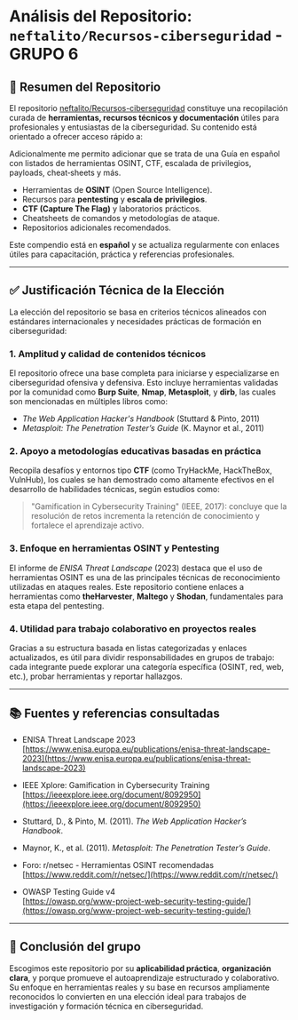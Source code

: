 # Análisis del Repositorio: `neftalito/Recursos-ciberseguridad` - GRUPO 6

## 📌 Resumen del Repositorio

El repositorio [neftalito/Recursos-ciberseguridad](https://github.com/neftalito/Recursos-ciberseguridad) constituye una recopilación curada de **herramientas, recursos técnicos y documentación** útiles para profesionales y entusiastas de la ciberseguridad. Su contenido está orientado a ofrecer acceso rápido a:

Adicionalmente me permito adicionar que se trata de una Guía en español con listados de herramientas OSINT, CTF, escalada de privilegios, payloads, cheat‑sheets y más.

- Herramientas de **OSINT** (Open Source Intelligence).
- Recursos para **pentesting** y **escala de privilegios**.
- **CTF (Capture The Flag)** y laboratorios prácticos.
- Cheatsheets de comandos y metodologías de ataque.
- Repositorios adicionales recomendados.

Este compendio está en **español** y se actualiza regularmente con enlaces útiles para capacitación, práctica y referencias profesionales.

---

## ✅ Justificación Técnica de la Elección

La elección del repositorio se basa en criterios técnicos alineados con estándares internacionales y necesidades prácticas de formación en ciberseguridad:

### 1. **Amplitud y calidad de contenidos técnicos**

El repositorio ofrece una base completa para iniciarse y especializarse en ciberseguridad ofensiva y defensiva. Esto incluye herramientas validadas por la comunidad como **Burp Suite**, **Nmap**, **Metasploit**, y **dirb**, las cuales son mencionadas en múltiples libros como:

- *The Web Application Hacker's Handbook* (Stuttard & Pinto, 2011)
- *Metasploit: The Penetration Tester’s Guide* (K. Maynor et al., 2011)

### 2. **Apoyo a metodologías educativas basadas en práctica**

Recopila desafíos y entornos tipo **CTF** (como TryHackMe, HackTheBox, VulnHub), los cuales se han demostrado como altamente efectivos en el desarrollo de habilidades técnicas, según estudios como:

> "Gamification in Cybersecurity Training" (IEEE, 2017): concluye que la resolución de retos incrementa la retención de conocimiento y fortalece el aprendizaje activo.

### 3. **Enfoque en herramientas OSINT y Pentesting**

El informe de *ENISA Threat Landscape* (2023) destaca que el uso de herramientas OSINT es una de las principales técnicas de reconocimiento utilizadas en ataques reales. Este repositorio contiene enlaces a herramientas como **theHarvester**, **Maltego** y **Shodan**, fundamentales para esta etapa del pentesting.

### 4. **Utilidad para trabajo colaborativo en proyectos reales**

Gracias a su estructura basada en listas categorizadas y enlaces actualizados, es útil para dividir responsabilidades en grupos de trabajo: cada integrante puede explorar una categoría específica (OSINT, red, web, etc.), probar herramientas y reportar hallazgos.

---

## 📚 Fuentes y referencias consultadas

- ENISA Threat Landscape 2023  
  [https://www.enisa.europa.eu/publications/enisa-threat-landscape-2023](https://www.enisa.europa.eu/publications/enisa-threat-landscape-2023)

- IEEE Xplore: Gamification in Cybersecurity Training  
  [https://ieeexplore.ieee.org/document/8092950](https://ieeexplore.ieee.org/document/8092950)

- Stuttard, D., & Pinto, M. (2011). *The Web Application Hacker’s Handbook*.

- Maynor, K., et al. (2011). *Metasploit: The Penetration Tester’s Guide*.

- Foro: r/netsec - Herramientas OSINT recomendadas  
  [https://www.reddit.com/r/netsec/](https://www.reddit.com/r/netsec/)

- OWASP Testing Guide v4  
  [https://owasp.org/www-project-web-security-testing-guide/](https://owasp.org/www-project-web-security-testing-guide/)

---

## 👥 Conclusión del grupo

Escogimos este repositorio por su **aplicabilidad práctica**, **organización clara**, y porque promueve el autoaprendizaje estructurado y colaborativo. Su enfoque en herramientas reales y su base en recursos ampliamente reconocidos lo convierten en una elección ideal para trabajos de investigación y formación técnica en ciberseguridad.

